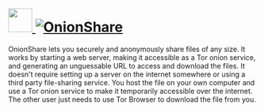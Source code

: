 # [<img src="https://cdn.rawgit.com/AdmiringWorm/chocolatey-packages/738d932e0f7d49eef51c39aae296b7346de6ed41/icons/onionshare.png" height="48" width="48" /> ![OnionShare](https://img.shields.io/chocolatey/v/onionshare.svg?label=OnionShare&style=for-the-badge)](https://chocolatey.org/packages/onionshare)

OnionShare lets you securely and anonymously share files of any size. It works by starting a web server, making it accessible as a Tor onion service, and generating an unguessable URL to access and download the files. It doesn't require setting up a server on the internet somewhere or using a third party file-sharing service. You host the file on your own computer and use a Tor onion service to make it temporarily accessible over the internet. The other user just needs to use Tor Browser to download the file from you.
